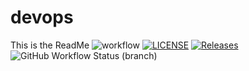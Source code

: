 # devops

This is the ReadMe
![workflow](https://github.com/larissaspascascio/devops/actions/workflows/main.yml/badge.svg)
[![LICENSE](https://img.shields.io/github/license/larissaspascascio/devops.svg?style=flat-square)](https://github.com/larissaspascascio/devops/blob/master/LICENSE)
[![Releases](https://img.shields.io/github/release/larissaspascascio/devops/all.svg?style=flat-square)](https://github.com/larissaspascascio/devops/releases)
![GitHub Workflow Status (branch)](https://img.shields.io/github/workflow/status/larissaspascascio/devops/.github/workflows.yml/develop?style=flat-square)